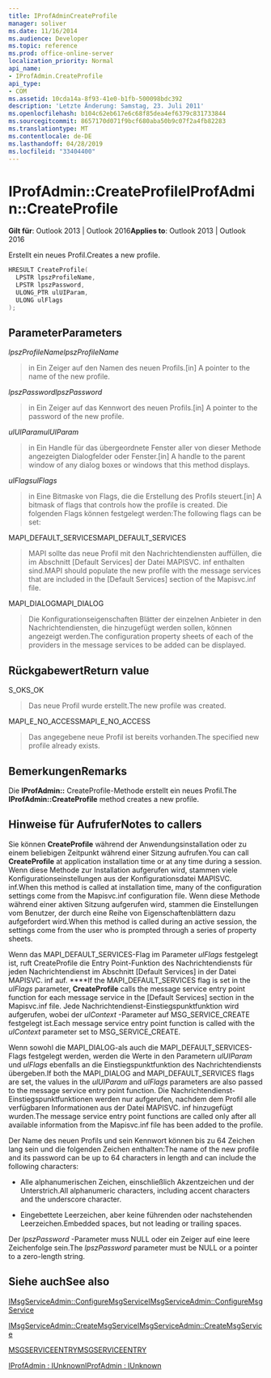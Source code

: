 ```yaml
---
title: IProfAdminCreateProfile
manager: soliver
ms.date: 11/16/2014
ms.audience: Developer
ms.topic: reference
ms.prod: office-online-server
localization_priority: Normal
api_name:
- IProfAdmin.CreateProfile
api_type:
- COM
ms.assetid: 10cda14a-8f93-41e0-b1fb-500098bdc392
description: 'Letzte Änderung: Samstag, 23. Juli 2011'
ms.openlocfilehash: b104c62eb617e6c68f85dea4ef6379c831733844
ms.sourcegitcommit: 8657170d071f9bcf680aba50b9c07f2a4fb82283
ms.translationtype: MT
ms.contentlocale: de-DE
ms.lasthandoff: 04/28/2019
ms.locfileid: "33404400"
---
```

# <a name="iprofadmincreateprofile"></a><span data-ttu-id="fe542-103">IProfAdmin::CreateProfile</span><span class="sxs-lookup"><span data-stu-id="fe542-103">IProfAdmin::CreateProfile</span></span>

  
  
<span data-ttu-id="fe542-104">**Gilt für**: Outlook 2013 | Outlook 2016</span><span class="sxs-lookup"><span data-stu-id="fe542-104">**Applies to**: Outlook 2013 | Outlook 2016</span></span> 
  
<span data-ttu-id="fe542-105">Erstellt ein neues Profil.</span><span class="sxs-lookup"><span data-stu-id="fe542-105">Creates a new profile.</span></span>
  
```cpp
HRESULT CreateProfile(
  LPSTR lpszProfileName,
  LPSTR lpszPassword,
  ULONG_PTR ulUIParam,
  ULONG ulFlags
);
```

## <a name="parameters"></a><span data-ttu-id="fe542-106">Parameter</span><span class="sxs-lookup"><span data-stu-id="fe542-106">Parameters</span></span>

 <span data-ttu-id="fe542-107">_lpszProfileName_</span><span class="sxs-lookup"><span data-stu-id="fe542-107">_lpszProfileName_</span></span>
  
> <span data-ttu-id="fe542-108">in Ein Zeiger auf den Namen des neuen Profils.</span><span class="sxs-lookup"><span data-stu-id="fe542-108">[in] A pointer to the name of the new profile.</span></span>
    
 <span data-ttu-id="fe542-109">_lpszPassword_</span><span class="sxs-lookup"><span data-stu-id="fe542-109">_lpszPassword_</span></span>
  
> <span data-ttu-id="fe542-110">in Ein Zeiger auf das Kennwort des neuen Profils.</span><span class="sxs-lookup"><span data-stu-id="fe542-110">[in] A pointer to the password of the new profile.</span></span> 
    
 <span data-ttu-id="fe542-111">_ulUIParam_</span><span class="sxs-lookup"><span data-stu-id="fe542-111">_ulUIParam_</span></span>
  
> <span data-ttu-id="fe542-112">in Ein Handle für das übergeordnete Fenster aller von dieser Methode angezeigten Dialogfelder oder Fenster.</span><span class="sxs-lookup"><span data-stu-id="fe542-112">[in] A handle to the parent window of any dialog boxes or windows that this method displays.</span></span>
    
 <span data-ttu-id="fe542-113">_ulFlags_</span><span class="sxs-lookup"><span data-stu-id="fe542-113">_ulFlags_</span></span>
  
> <span data-ttu-id="fe542-114">in Eine Bitmaske von Flags, die die Erstellung des Profils steuert.</span><span class="sxs-lookup"><span data-stu-id="fe542-114">[in] A bitmask of flags that controls how the profile is created.</span></span> <span data-ttu-id="fe542-115">Die folgenden Flags können festgelegt werden:</span><span class="sxs-lookup"><span data-stu-id="fe542-115">The following flags can be set:</span></span>
    
<span data-ttu-id="fe542-116">MAPI_DEFAULT_SERVICES</span><span class="sxs-lookup"><span data-stu-id="fe542-116">MAPI_DEFAULT_SERVICES</span></span> 
  
> <span data-ttu-id="fe542-117">MAPI sollte das neue Profil mit den Nachrichtendiensten auffüllen, die im Abschnitt [Default Services] der Datei MAPISVC. inf enthalten sind.</span><span class="sxs-lookup"><span data-stu-id="fe542-117">MAPI should populate the new profile with the message services that are included in the [Default Services] section of the Mapisvc.inf file.</span></span>
    
<span data-ttu-id="fe542-118">MAPI_DIALOG</span><span class="sxs-lookup"><span data-stu-id="fe542-118">MAPI_DIALOG</span></span> 
  
> <span data-ttu-id="fe542-119">Die Konfigurationseigenschaften Blätter der einzelnen Anbieter in den Nachrichtendiensten, die hinzugefügt werden sollen, können angezeigt werden.</span><span class="sxs-lookup"><span data-stu-id="fe542-119">The configuration property sheets of each of the providers in the message services to be added can be displayed.</span></span> 
    
## <a name="return-value"></a><span data-ttu-id="fe542-120">Rückgabewert</span><span class="sxs-lookup"><span data-stu-id="fe542-120">Return value</span></span>

<span data-ttu-id="fe542-121">S_OK</span><span class="sxs-lookup"><span data-stu-id="fe542-121">S_OK</span></span> 
  
> <span data-ttu-id="fe542-122">Das neue Profil wurde erstellt.</span><span class="sxs-lookup"><span data-stu-id="fe542-122">The new profile was created.</span></span>
    
<span data-ttu-id="fe542-123">MAPI_E_NO_ACCESS</span><span class="sxs-lookup"><span data-stu-id="fe542-123">MAPI_E_NO_ACCESS</span></span> 
  
> <span data-ttu-id="fe542-124">Das angegebene neue Profil ist bereits vorhanden.</span><span class="sxs-lookup"><span data-stu-id="fe542-124">The specified new profile already exists.</span></span>
    
## <a name="remarks"></a><span data-ttu-id="fe542-125">Bemerkungen</span><span class="sxs-lookup"><span data-stu-id="fe542-125">Remarks</span></span>

<span data-ttu-id="fe542-126">Die **IProfAdmin::** CreateProfile-Methode erstellt ein neues Profil.</span><span class="sxs-lookup"><span data-stu-id="fe542-126">The **IProfAdmin::CreateProfile** method creates a new profile.</span></span> 
  
## <a name="notes-to-callers"></a><span data-ttu-id="fe542-127">Hinweise für Aufrufer</span><span class="sxs-lookup"><span data-stu-id="fe542-127">Notes to callers</span></span>

<span data-ttu-id="fe542-128">Sie können **CreateProfile** während der Anwendungsinstallation oder zu einem beliebigen Zeitpunkt während einer Sitzung aufrufen.</span><span class="sxs-lookup"><span data-stu-id="fe542-128">You can call **CreateProfile** at application installation time or at any time during a session.</span></span> <span data-ttu-id="fe542-129">Wenn diese Methode zur Installation aufgerufen wird, stammen viele Konfigurationseinstellungen aus der Konfigurationsdatei MAPISVC. inf.</span><span class="sxs-lookup"><span data-stu-id="fe542-129">When this method is called at installation time, many of the configuration settings come from the Mapisvc.inf configuration file.</span></span> <span data-ttu-id="fe542-130">Wenn diese Methode während einer aktiven Sitzung aufgerufen wird, stammen die Einstellungen vom Benutzer, der durch eine Reihe von Eigenschaftenblättern dazu aufgefordert wird.</span><span class="sxs-lookup"><span data-stu-id="fe542-130">When this method is called during an active session, the settings come from the user who is prompted through a series of property sheets.</span></span> 
  
<span data-ttu-id="fe542-131">Wenn das MAPI_DEFAULT_SERVICES-Flag im Parameter _ulFlags_ festgelegt ist, ruft CreateProfile die Entry Point-Funktion des Nachrichtendiensts für jeden Nachrichtendienst im Abschnitt [Default Services] in der Datei MAPISVC. inf auf. \*\*\*\*</span><span class="sxs-lookup"><span data-stu-id="fe542-131">If the MAPI_DEFAULT_SERVICES flag is set in the  _ulFlags_ parameter, **CreateProfile** calls the message service entry point function for each message service in the [Default Services] section in the Mapisvc.inf file.</span></span> <span data-ttu-id="fe542-132">Jede Nachrichtendienst-Einstiegspunktfunktion wird aufgerufen, wobei der _ulContext_ -Parameter auf MSG_SERVICE_CREATE festgelegt ist.</span><span class="sxs-lookup"><span data-stu-id="fe542-132">Each message service entry point function is called with the  _ulContext_ parameter set to MSG_SERVICE_CREATE.</span></span> 
  
<span data-ttu-id="fe542-133">Wenn sowohl die MAPI_DIALOG-als auch die MAPI_DEFAULT_SERVICES-Flags festgelegt werden, werden die Werte in den Parametern _ulUIParam_ und _ulFlags_ ebenfalls an die Einstiegspunktfunktion des Nachrichtendiensts übergeben.</span><span class="sxs-lookup"><span data-stu-id="fe542-133">If both the MAPI_DIALOG and MAPI_DEFAULT_SERVICES flags are set, the values in the  _ulUIParam_ and  _ulFlags_ parameters are also passed to the message service entry point function.</span></span> <span data-ttu-id="fe542-134">Die Nachrichtendienst-Einstiegspunktfunktionen werden nur aufgerufen, nachdem dem Profil alle verfügbaren Informationen aus der Datei MAPISVC. inf hinzugefügt wurden.</span><span class="sxs-lookup"><span data-stu-id="fe542-134">The message service entry point functions are called only after all available information from the Mapisvc.inf file has been added to the profile.</span></span> 
  
<span data-ttu-id="fe542-135">Der Name des neuen Profils und sein Kennwort können bis zu 64 Zeichen lang sein und die folgenden Zeichen enthalten:</span><span class="sxs-lookup"><span data-stu-id="fe542-135">The name of the new profile and its password can be up to 64 characters in length and can include the following characters:</span></span>
  
- <span data-ttu-id="fe542-136">Alle alphanumerischen Zeichen, einschließlich Akzentzeichen und der Unterstrich.</span><span class="sxs-lookup"><span data-stu-id="fe542-136">All alphanumeric characters, including accent characters and the underscore character.</span></span>
    
- <span data-ttu-id="fe542-137">Eingebettete Leerzeichen, aber keine führenden oder nachstehenden Leerzeichen.</span><span class="sxs-lookup"><span data-stu-id="fe542-137">Embedded spaces, but not leading or trailing spaces.</span></span>
    
<span data-ttu-id="fe542-138">Der _lpszPassword_ -Parameter muss NULL oder ein Zeiger auf eine leere Zeichenfolge sein.</span><span class="sxs-lookup"><span data-stu-id="fe542-138">The  _lpszPassword_ parameter must be NULL or a pointer to a zero-length string.</span></span> 
  
## <a name="see-also"></a><span data-ttu-id="fe542-139">Siehe auch</span><span class="sxs-lookup"><span data-stu-id="fe542-139">See also</span></span>



[<span data-ttu-id="fe542-140">IMsgServiceAdmin::ConfigureMsgService</span><span class="sxs-lookup"><span data-stu-id="fe542-140">IMsgServiceAdmin::ConfigureMsgService</span></span>](imsgserviceadmin-configuremsgservice.md)
  
[<span data-ttu-id="fe542-141">IMsgServiceAdmin::CreateMsgService</span><span class="sxs-lookup"><span data-stu-id="fe542-141">IMsgServiceAdmin::CreateMsgService</span></span>](imsgserviceadmin-createmsgservice.md)
  
[<span data-ttu-id="fe542-142">MSGSERVICEENTRY</span><span class="sxs-lookup"><span data-stu-id="fe542-142">MSGSERVICEENTRY</span></span>](msgserviceentry.md)
  
[<span data-ttu-id="fe542-143">IProfAdmin : IUnknown</span><span class="sxs-lookup"><span data-stu-id="fe542-143">IProfAdmin : IUnknown</span></span>](iprofadminiunknown.md)

